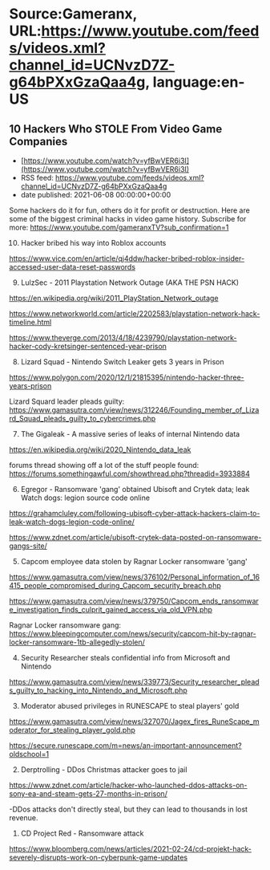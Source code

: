 # Source:Gameranx, URL:https://www.youtube.com/feeds/videos.xml?channel_id=UCNvzD7Z-g64bPXxGzaQaa4g, language:en-US

## 10 Hackers Who STOLE From Video Game Companies
 - [https://www.youtube.com/watch?v=yfBwVER6i3I](https://www.youtube.com/watch?v=yfBwVER6i3I)
 - RSS feed: https://www.youtube.com/feeds/videos.xml?channel_id=UCNvzD7Z-g64bPXxGzaQaa4g
 - date published: 2021-06-08 00:00:00+00:00

Some hackers do it for fun, others do it for profit or destruction. Here are some of the biggest criminal hacks in video game history.
Subscribe for more: https://www.youtube.com/gameranxTV?sub_confirmation=1


10. Hacker bribed his way into Roblox accounts

https://www.vice.com/en/article/qj4ddw/hacker-bribed-roblox-insider-accessed-user-data-reset-passwords



09. LulzSec - 2011 Playstation Network Outage (AKA THE PSN HACK) 

https://en.wikipedia.org/wiki/2011_PlayStation_Network_outage

https://www.networkworld.com/article/2202583/playstation-network-hack-timeline.html

https://www.theverge.com/2013/4/18/4239790/playstation-network-hacker-cody-kretsinger-sentenced-year-prison


08. Lizard Squad - Nintendo Switch Leaker gets 3 years in Prison

https://www.polygon.com/2020/12/1/21815395/nintendo-hacker-three-years-prison

Lizard Squard leader pleads guilty: https://www.gamasutra.com/view/news/312246/Founding_member_of_Lizard_Squad_pleads_guilty_to_cybercrimes.php



07. The Gigaleak - A massive series of leaks of internal Nintendo data

https://en.wikipedia.org/wiki/2020_Nintendo_data_leak

forums thread showing off a lot of the stuff people found: https://forums.somethingawful.com/showthread.php?threadid=3933884



06. Egregor - Ransomware 'gang' obtained Ubisoft and Crytek data; leak Watch dogs: legion source code online

https://grahamcluley.com/following-ubisoft-cyber-attack-hackers-claim-to-leak-watch-dogs-legion-code-online/

https://www.zdnet.com/article/ubisoft-crytek-data-posted-on-ransomware-gangs-site/



05. Capcom employee data stolen by Ragnar Locker ransomware 'gang'

https://www.gamasutra.com/view/news/376102/Personal_information_of_16415_people_compromised_during_Capcom_security_breach.php

https://www.gamasutra.com/view/news/379750/Capcom_ends_ransomware_investigation_finds_culprit_gained_access_via_old_VPN.php

Ragnar Locker ransomware gang: https://www.bleepingcomputer.com/news/security/capcom-hit-by-ragnar-locker-ransomware-1tb-allegedly-stolen/



04. Security Researcher steals confidential info from Microsoft and Nintendo

https://www.gamasutra.com/view/news/339773/Security_researcher_pleads_guilty_to_hacking_into_Nintendo_and_Microsoft.php



03. Moderator abused privileges in RUNESCAPE to steal players' gold

https://www.gamasutra.com/view/news/327070/Jagex_fires_RuneScape_moderator_for_stealing_player_gold.php

https://secure.runescape.com/m=news/an-important-announcement?oldschool=1



02. Derptrolling - DDos Christmas attacker goes to jail

https://www.zdnet.com/article/hacker-who-launched-ddos-attacks-on-sony-ea-and-steam-gets-27-months-in-prison/

-DDos attacks don't directly steal, but they can lead to thousands in lost revenue.


1. CD Project Red - Ransomware attack

https://www.bloomberg.com/news/articles/2021-02-24/cd-projekt-hack-severely-disrupts-work-on-cyberpunk-game-updates

